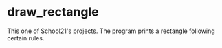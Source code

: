 # draw_rectangle
This one of School21's projects. The program prints a rectangle following certain rules.
